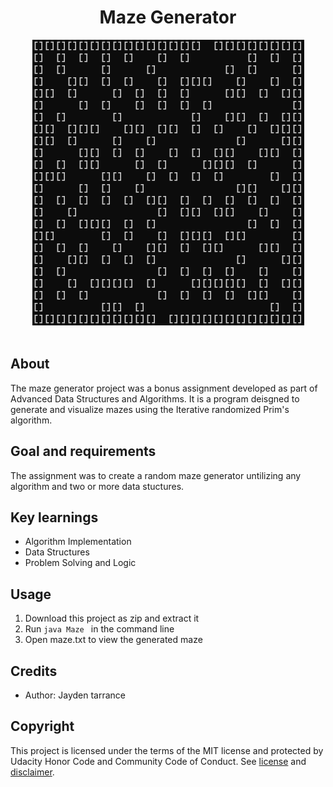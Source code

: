 <h1 align="center">Maze Generator</h1>
<div align="center"><img src="maze.png"></div>
<br/>
<h2>About</h2>

The maze generator project was a bonus assignment developed as part of Advanced Data Structures and Algorithms. It is a program deisgned to generate and visualize mazes using the Iterative randomized Prim's algorithm.

<h2>Goal and requirements</h2>

The assignment was to create a random maze generator untilizing any algorithm and two or more data stuctures. 

<h2>Key learnings</h2>

- Algorithm Implementation 
- Data Structures
- Problem Solving and Logic 

<h2>Usage</h2>

1. Download this project as zip and extract it
2. Run  ```
      java Maze 
              ``` in the command line
3. Open maze.txt to view the generated maze


<h2>Credits</h2>

- Author: Jayden tarrance

<h2>Copyright</h2>
This project is licensed under the terms of the MIT license and protected by Udacity Honor Code and Community Code of Conduct. See <a href="LICENSE.md">license</a> and <a href="LICENSE.DISCLAIMER.md">disclaimer</a>.
